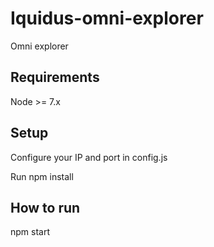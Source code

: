 # Iquidus-omni-explorer

Omni explorer

## Requirements

Node >= 7.x

## Setup

Configure your IP and port in config.js

Run npm install

## How to run

npm start